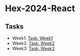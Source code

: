 # Hex-2024-React

## Tasks

- Week1: [Task: Week1](https://markzhangtw.github.io/Hex2024React-CSS/task-week1/)
- Week2: [Task: Week2](https://markzhangtw.github.io/Hex2024React-CSS/task-week2/)
- Week3: [Task: Week3](https://markzhangtw.github.io/Hex2024React-CSS/task-week3/)
